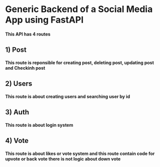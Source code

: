 # Generic Backend of a Social Media App using FastAPI

#### This API  has 4 routes

## 1) Post 

#### This route is reponsible for creating post, deleting post, updating post and Checkinh post

## 2) Users 

#### This route is about creating users and searching user by id

## 3) Auth 

#### This route is about login system

## 4) Vote 

 #### This route is about likes or vote system and this route contain code for upvote or back vote there is not logic about down vote
